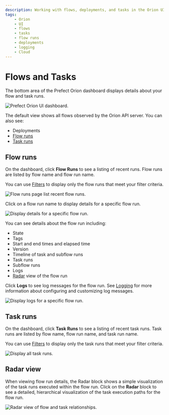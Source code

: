 ```yaml
---
description: Working with flows, deployments, and tasks in the Orion UI.
tags:
    - Orion
    - UI
    - flows
    - tasks
    - flow runs
    - deployments
    - logging
    - Cloud
---
```


# Flows and Tasks

The bottom area of the Prefect Orion dashboard displays details about your flow and task runs.

![Prefect Orion UI dashboard.](/img/ui/orion-dash-details.png)

The default view shows all flows observed by the Orion API server. You can also see:

- Deployments
- [Flow runs](#flow-runs)
- [Task runs](#task-runs)

## Flow runs

On the dashboard, click **Flow Runs** to see a listing of recent runs. Flow runs are listed by flow name and flow run name.

You can use [Filters](/ui/filters/) to display only the flow runs that meet your filter criteria.

![Flow runs page list recent flow runs.](/img/ui/orion-flow-runs.png)

Click on a flow run name to display details for a specific flow run. 

![Display details for a specific flow run.](/img/ui/orion-flow-run-details.png)

You can see details about the flow run including:

- State
- Tags
- Start and end times and elapsed time
- Version
- Timeline of task and subflow runs
- Task runs
- Subflow runs
- Logs
- [Radar](#radar-view) view of the flow run

Click **Logs** to see log messages for the flow run. See [Logging](/concepts/logs/) for more information about configuring and customizing log messages.

![Display logs for a specific flow run.](/img/ui/orion-flow-run-logs.png)

## Task runs

On the dashboard, click **Task Runs** to see a listing of recent task runs. Task runs are listed by flow name, flow run name, and task run name.

You can use [Filters](/ui/filters/) to display only the task runs that meet your filter criteria.

![Display all task runs.](/img/ui/orion-task-runs.png)

## Radar view

When viewing flow run details, the Radar block shows a simple visualization of the task runs executed within the flow run. Click on the **Radar** block to see a detailed, hierarchical visualization of the task execution paths for the flow run.

![Radar view of flow and task relationships.](/img/ui/orion-flow-radar.png)